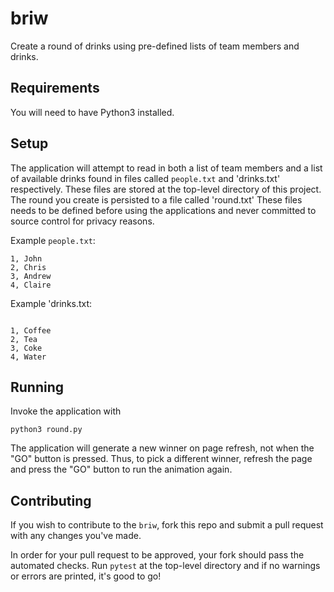 # briw

Create a round of drinks using pre-defined lists of team members and drinks.

## Requirements

You will need to have Python3 installed.

## Setup

The application will attempt to read in both a list of team members and a list of available drinks found in files called `people.txt` and 'drinks.txt' respectively. These files are stored at the top-level directory of this project.
The round you create is persisted to a file called 'round.txt'
These files needs to be defined before using the applications and never committed to source control for privacy reasons.

Example `people.txt`:

```
1, John
2, Chris
3, Andrew
4, Claire
```
Example 'drinks.txt:

```

1, Coffee
2, Tea
3, Coke
4, Water
```

## Running

Invoke the application with

```
python3 round.py
```

The application will generate a new winner on page refresh, not when the "GO" button is pressed. Thus, to pick a different winner, refresh the page and press the "GO" button to run the animation again.

## Contributing

If you wish to contribute to the `briw`, fork this repo and submit a pull request with any changes you've made.

In order for your pull request to be approved, your fork should pass the automated checks. Run `pytest` at the top-level directory and if no warnings or errors are printed, it's good to go!
